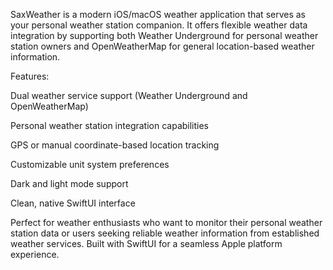 SaxWeather is a modern iOS/macOS weather application that serves as your personal weather station companion. It offers flexible weather data integration by supporting both Weather Underground for personal weather station owners and OpenWeatherMap for general location-based weather information. 

Features:

Dual weather service support (Weather Underground and OpenWeatherMap)

Personal weather station integration capabilities

GPS or manual coordinate-based location tracking

Customizable unit system preferences

Dark and light mode support

Clean, native SwiftUI interface

Perfect for weather enthusiasts who want to monitor their personal weather station data or users seeking reliable weather information from established weather services. Built with SwiftUI for a seamless Apple platform experience.

